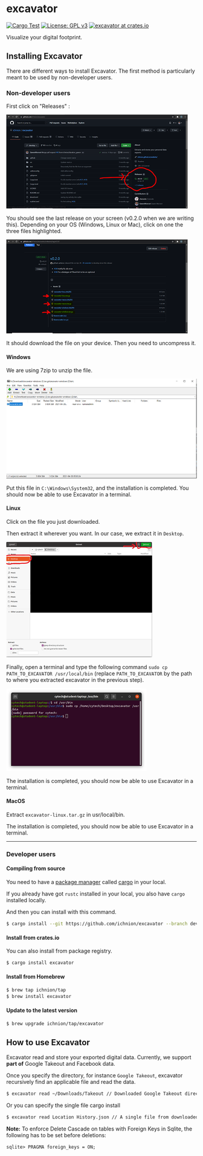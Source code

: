 # excavator
[![Cargo Test](https://github.com/ichnion/excavator/actions/workflows/test.yml/badge.svg)](https://github.com/ichnion/excavator/actions/workflows/test.yml)
[![License: GPL v3](https://img.shields.io/badge/License-GPLv3-blue.svg)](https://www.gnu.org/licenses/gpl-3.0)
[![excavator at crates.io](https://img.shields.io/crates/v/excavator.svg)](https://crates.io/crates/excavator)

Visualize your digital footprint.

## Installing Excavator
There are different ways to install Excavator. The first method is particularly meant to be used by non-developer users.

### Non-developer users
First click on "Releases" :

![](/docs/img-1-install.png)

You should see the last release on your screen (v0.2.0 when we are writing this).
Depending on your OS (Windows, Linux or Mac), click on one the three files highlighted.

![](/docs/img-2-install.png)

It should download the file on your device. Then you need to uncompress it.

#### Windows 
We are using 7zip to unzip the file. 

![](/docs/img-3-install.png)

Put this file in `C:\Windows\System32`, and the installation is completed. You should now be able to use Excavator in a terminal. 

#### Linux
Click on the file you just downloaded.

Then extract it wherever you want. In our case, we extract it in `Desktop`.

![](/docs/img-5-install.png)

Finally, open a terminal and type the following command `sudo cp PATH_TO_EXCAVATOR /usr/local/bin` (replace `PATH_TO_EXCAVATOR` by the path to where you extracted excavator in the previous step). 

![](/docs/img-6-install.png)

The installation is completed, you should now be able to use Excavator in a terminal.

#### MacOS
Extract `excavator-linux.tar.gz` in usr/local/bin.

The installation is completed, you should now be able to use Excavator in a terminal.

----------------------------
### Developer users

#### Compiling from source
You need to have a [package manager](https://doc.rust-lang.org/cargo/appendix/glossary.html#package-manager) called [cargo](https://doc.rust-lang.org/cargo/) in your local.

If you already have got `rustc` installed in your local, you also have `cargo` installed locally.

And then you can install with this command.

```sh
$ cargo install --git https://github.com/ichnion/excavator --branch develop
```

#### Install from crates.io
You can also install from package registry.

```sh
$ cargo install excavator
```

#### Install from Homebrew
```sh
$ brew tap ichnion/tap
$ brew install excavator
```

#### Update to the latest version
```sh
$ brew upgrade ichnion/tap/excavator
```

## How to use Excavator
Excavator read and store your exported digital data.
Currently, we support **part of** Google Takeout and Facebook data.

Once you specify the directory, for instance `Google Takeout`, excavator recursively find an applicable file and read the data.

```sh
$ excavator read ~/Downloads/Takeout // Downloaded Google Takeout directory
```

Or you can specify the single file
cargo install
```sh
$ excavator read Location History.json // A single file from downloaded Google Takeout
```

**Note:** To enforce Delete Cascade on tables with Foreign Keys in Sqlite, the following has to be set before deletions:

```
sqlite> PRAGMA foreign_keys = ON;
```
